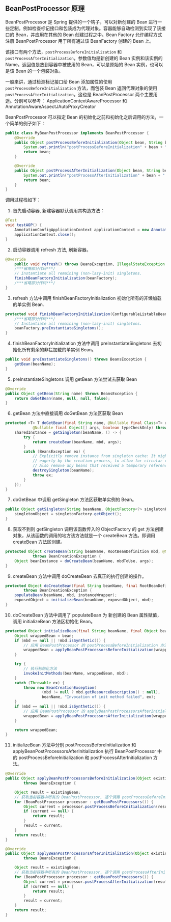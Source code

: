 ## BeanPostProcessor 原理

BeanPostProcessor 是 Spring 提供的一个钩子，可以对新创建的 Bean 进行一些定制。例如检查标记接口和包装成为代理对象。容器能够自动检测到实现了该接口的 Bean，并应用在其他的 Bean 创建过程之中。Bean Factory 允许编程方式注册 BeanPostProcessor 用于所有通过该 BeanFactory 创建的 Bean 上。

该接口有两个方法，`postProcessBeforeInitialization` 和 `postProcessAfterInitialization`，参数值均是新创建的 Bean 实例和该实例的 Name。返回值是放到容器中被使用的 Bean，可以是原始的 Bean 实例，也可以是该 Bean 的一个包装对象。

一般来讲，通过检测标记接口给 Bean 添加属性的使用 `postProcessBeforeInitialization` 方法，而包装 Bean 返回代理对象的使用 `postProcessAfterInitialization`。这也是 BeanPostProcessor 两个主要用途。分别可以参考： ApplicationContextAwareProcessor 和 AnnotationAwareAspectJAutoProxyCreator

BeanPostProcessor 可以指定 Bean 的初始化之前和初始化之后调用的方法，一个简单的例子如下：


```java
public class MyBeanPostProcessor implements BeanPostProcessor {
    @Override
    public Object postProcessBeforeInitialization(Object bean, String beanName) throws BeansException {
        System.out.println("postProcessBeforeInitialization" + bean + "::" + beanName);
        return bean;
    }

    @Override
    public Object postProcessAfterInitialization(Object bean, String beanName) throws BeansException {
        System.out.println("postProcessAfterInitialization" + bean + "::" + beanName);
        return bean;
    }
}
```

调用过程栈如下：
1. 首先启动容器, 新建容器默认调用其构造方法：
```java
@Test
void testAOP() {
    AnnotationConfigApplicationContext applicationContext = new AnnotationConfigApplicationContext(MainConfig.class);
    applicationContext.close();
}
```
2. 启动容器调用 refresh 方法, 刷新容器。
```java
@Override
	public void refresh() throws BeansException, IllegalStateException {
	/***省略部分代码***/
    // Instantiate all remaining (non-lazy-init) singletons.
	finishBeanFactoryInitialization(beanFactory);	    
	/***省略部分代码***/
}

```
3. refresh 方法中调用 finishBeanFactoryInitialization 初始化所有的非懒加载的单实例 Bean.
```java
protected void finishBeanFactoryInitialization(ConfigurableListableBeanFactory beanFactory) {
    /***省略部分代码***/
    // Instantiate all remaining (non-lazy-init) singletons.
	beanFactory.preInstantiateSingletons();
}
```
4. finishBeanFactoryInitialization 方法中调用 preInstantiateSingletons 去初始化所有剩余的非拦加载的单实例 Bean。
```java
public void preInstantiateSingletons() throws BeansException {
    getBean(beanName);
}
```
5. preInstantiateSingletons 调用 getBean 方法尝试去获取 Bean
```java
@Override
public Object getBean(String name) throws BeansException {
	return doGetBean(name, null, null, false);
}
```
6. getBean 方法中直接调用 doGetBean 方法区获取 Bean
```java
protected <T> T doGetBean(final String name, @Nullable final Class<T> requiredType,
			@Nullable final Object[] args, boolean typeCheckOnly) throws BeansException {
	sharedInstance = getSingleton(beanName, () -> {
    	try {
    		return createBean(beanName, mbd, args);
    	}
    	catch (BeansException ex) {
    		// Explicitly remove instance from singleton cache: It might have been put there
    		// eagerly by the creation process, to allow for circular reference resolution.
    		// Also remove any beans that received a temporary reference to the bean.
    		destroySingleton(beanName);
    		throw ex;
    	}
    });	    
}
```
7. doGetBean 中调用 getSingleton 方法区获取单实例的 Bean。
```java
public Object getSingleton(String beanName, ObjectFactory<?> singletonFactory) {
    singletonObject = singletonFactory.getObject();
}
```
8. 获取不到则 getSingleton 调用该函数传入的 ObjectFactory 的 get 方法创建对象，从该函数的调用的地方该方法就是一个 createBean 方法。即调用 createBean 方法区创建。
```java
protected Object createBean(String beanName, RootBeanDefinition mbd, @Nullable Object[] args)
			throws BeanCreationException {
	Object beanInstance = doCreateBean(beanName, mbdToUse, args);		    
}
```
9. createBean 方法中调用 doCreateBean 去真正的执行创建的操作。
```java
protected Object doCreateBean(final String beanName, final RootBeanDefinition mbd, final @Nullable Object[] args)
		throws BeanCreationException {
	populateBean(beanName, mbd, instanceWrapper);
	exposedObject = initializeBean(beanName, exposedObject, mbd);	    
}
```
10. doCreateBean 方法中调用了 populateBean 为 新创建的 Bean 属性赋值，调用 initializeBean 方法区初始化 Bean。
```java
protected Object initializeBean(final String beanName, final Object bean, @Nullable RootBeanDefinition mbd) {
	Object wrappedBean = bean;
	if (mbd == null || !mbd.isSynthetic()) {
	    // 应用 BeanPostProcessor 的 postProcessBeforeInitialization 方法
		wrappedBean = applyBeanPostProcessorsBeforeInitialization(wrappedBean, beanName);
	}

	try {
	    // 执行初始化方法
		invokeInitMethods(beanName, wrappedBean, mbd);
	}
	catch (Throwable ex) {
		throw new BeanCreationException(
				(mbd != null ? mbd.getResourceDescription() : null),
				beanName, "Invocation of init method failed", ex);
	}
	if (mbd == null || !mbd.isSynthetic()) {
        // 应用 BeanPostProcessor 的 applyBeanPostProcessorsAfterInitialization 方法
		wrappedBean = applyBeanPostProcessorsAfterInitialization(wrappedBean, beanName);
	}

	return wrappedBean;
}
```
11. initializeBean 方法中分别 postProcessBeforeInitialization 和 applyBeanPostProcessorsAfterInitialization 执行 BeanPostProcessor 中的 postProcessBeforeInitialization 和 postProcessAfterInitialization 方法。
```java 
@Override
public Object applyBeanPostProcessorsBeforeInitialization(Object existingBean, String beanName)
		throws BeansException {

	Object result = existingBean;
	// 获取当前容器中所有的 BeanPostProcessor, 逐个调用 postProcessBeforeInitialization 方法
	for (BeanPostProcessor processor : getBeanPostProcessors()) {
		Object current = processor.postProcessBeforeInitialization(result, beanName);
		if (current == null) {
			return result;
		}
		result = current;
	}
	return result;
}
```
```java 
@Override
public Object applyBeanPostProcessorsAfterInitialization(Object existingBean, String beanName)
		throws BeansException {

	Object result = existingBean;
	// 获取当前容器中所有的 BeanPostProcessor, 逐个调用 postProcessAfterInitialization 方法
	for (BeanPostProcessor processor : getBeanPostProcessors()) {
		Object current = processor.postProcessAfterInitialization(result, beanName);
		if (current == null) {
			return result;
		}
		result = current;
	}
	return result;
}
```